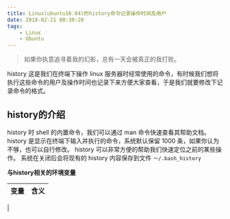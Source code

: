 ```yaml
---
title: Linux(ubuntu16.04)的history命令记录操作时间及用户
date: 2018-02-21 00:30:20
tags:
    - Linux
    - Ubuntu
---
```


> 如果你执意追寻着我的幻影，总有一天会被真正的我打败。

history 这是我们在终端下操作 linux 服务器时经常使用的命令，有时候我们想将执行这些命令的用户及操作时间也记录下来方便大家查看，于是我们就要修改下记录命令的格式。

<!-- more -->

## history的介绍
history 时 shell 的内置命令，我们可以通过 man 命令快速查看其帮助文档。
history 是显示在终端下输入并执行的命令，系统默认保留 1000 条，如果你认为不够，也可以自行修改。
history 可以非常方便的帮助我们快速定位之前的某些操作。
系统在关闭后会将现有的 history 内容保存到文件 `～/.bash_history`

**与history相关的环境变量**

| 变量 | 含义 |
| ------ | ------ |
| 

